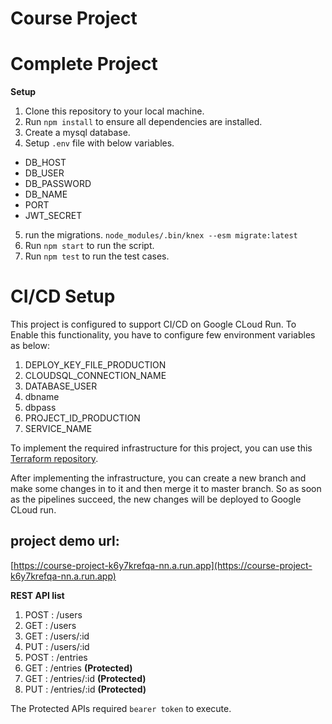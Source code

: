# Course Project

# Complete Project
**Setup**
1) Clone this repository to your local machine.
2) Run `npm install` to ensure all dependencies are installed.
3) Create a mysql database.
4) Setup `.env` file with below variables.
- DB_HOST
- DB_USER
- DB_PASSWORD
- DB_NAME
- PORT
- JWT_SECRET
5) run the migrations.
`node_modules/.bin/knex --esm migrate:latest`
6) Run `npm start` to run the script.
7) Run `npm test` to run the test cases.

# CI/CD Setup
This project is configured to support CI/CD on Google CLoud Run.
To Enable this functionality, you have to configure few environment variables as below:
1) DEPLOY_KEY_FILE_PRODUCTION 
2) CLOUDSQL_CONNECTION_NAME
3) DATABASE_USER
4) dbname
5) dbpass
6) PROJECT_ID_PRODUCTION
7) SERVICE_NAME

To implement the required infrastructure for this project, you can use this [Terraform repository](https://gitlab.com/deepbhatt/csbc1040-infrastructure).

After implementing the infrastructure, you can create a new branch and make some changes in to it and then merge it to master
branch. So as soon as the pipelines succeed, the new changes will be deployed to Google CLoud run.

## project demo url: 
[https://course-project-k6y7krefqa-nn.a.run.app](https://course-project-k6y7krefqa-nn.a.run.app)


**REST API list**
1) POST : /users
2) GET : /users
3) GET : /users/:id
4) PUT : /users/:id
5) POST : /entries
6) GET : /entries **(Protected)**
7) GET : /entries/:id **(Protected)**
8) PUT : /entries/:id **(Protected)**

The Protected APIs required `bearer token` to execute.
